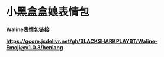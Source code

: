 # 小黑盒盒娘表情包

**Waline表情包链接**

**https://gcore.jsdelivr.net/gh/BLACKSHARKPLAYBT/Waline-Emoji@v1.0.3/heniang**

